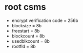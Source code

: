 # root csms
- encrypt verification code = 256b
- blocksize = 8b
- freestart = 8b
- blockcount = 8b
- usedblkcount = 8b
- rootfld = 8b
